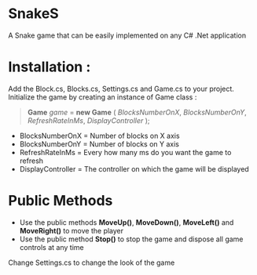  # SnakeS
A Snake game that can be easily implemented on any C# .Net application 

# Installation :
Add the Block.cs, Blocks.cs, Settings.cs and Game.cs to your project.
Initialize the game by creating an instance of Game class :

> **Game** *game* = **new Game** ( *BlocksNumberOnX*, *BlocksNumberOnY*, *RefreshRateInMs*, *DisplayController* );

* BlocksNumberOnX   = Number of blocks on X axis
* BlocksNumberOnY   = Number of blocks on Y axis
* RefreshRateInMs   = Every how many ms do you want the game to refresh
* DisplayController = The controller on which the game will be displayed

# Public Methods
* Use the public methods **MoveUp()**, **MoveDown()**, **MoveLeft()** and **MoveRight()** to move the player
* Use the public method **Stop()** to stop the game and dispose all game controls at any time

Change Settings.cs to change the look of the game
